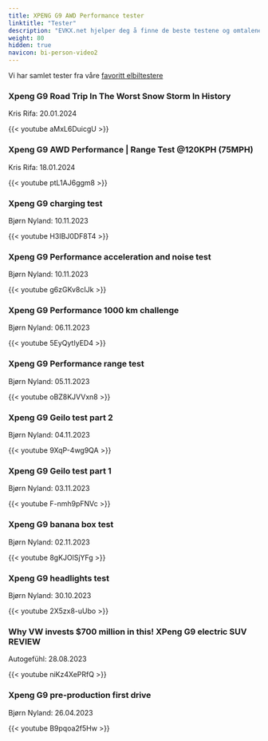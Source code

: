 ```yaml
---
title: XPENG G9 AWD Performance tester
linktitle: "Tester"
description: "EVKX.net hjelper deg å finne de beste testene og omtalene av denne modellen. "
weight: 80
hidden: true
navicon: bi-person-video2
---
```

Vi har samlet tester fra våre [favoritt elbiltestere](../../../../../guides/evreviewers/)

<div class="container text-center shadow p-2 pe-4 mb-5 bg-body-tertiary rounded border">
<h3>Xpeng G9 Road Trip In The Worst Snow Storm In History</h3>
<p>Kris Rifa: 20.01.2024</p>

{{< youtube aMxL6DuicgU >}}

</div>
<div class="container text-center shadow p-2 pe-4 mb-5 bg-body-tertiary rounded border">
<h3>Xpeng G9 AWD Performance | Range Test @120KPH (75MPH)</h3>
<p>Kris Rifa: 18.01.2024</p>

{{< youtube ptL1AJ6ggm8 >}}

</div>
<div class="container text-center shadow p-2 pe-4 mb-5 bg-body-tertiary rounded border">
<h3>Xpeng G9 charging test</h3>
<p>Bjørn Nyland: 10.11.2023</p>

{{< youtube H3IBJ0DF8T4 >}}

</div>
<div class="container text-center shadow p-2 pe-4 mb-5 bg-body-tertiary rounded border">
<h3>Xpeng G9 Performance acceleration and noise test</h3>
<p>Bjørn Nyland: 10.11.2023</p>

{{< youtube g6zGKv8cIJk >}}

</div>
<div class="container text-center shadow p-2 pe-4 mb-5 bg-body-tertiary rounded border">
<h3>Xpeng G9 Performance 1000 km challenge</h3>
<p>Bjørn Nyland: 06.11.2023</p>

{{< youtube 5EyQytIyED4 >}}

</div>
<div class="container text-center shadow p-2 pe-4 mb-5 bg-body-tertiary rounded border">
<h3>Xpeng G9 Performance range test</h3>
<p>Bjørn Nyland: 05.11.2023</p>

{{< youtube oBZ8KJVVxn8 >}}

</div>
<div class="container text-center shadow p-2 pe-4 mb-5 bg-body-tertiary rounded border">
<h3>Xpeng G9 Geilo test part 2</h3>
<p>Bjørn Nyland: 04.11.2023</p>

{{< youtube 9XqP-4wg9QA >}}

</div>
<div class="container text-center shadow p-2 pe-4 mb-5 bg-body-tertiary rounded border">
<h3>Xpeng G9 Geilo test part 1</h3>
<p>Bjørn Nyland: 03.11.2023</p>

{{< youtube F-nmh9pFNVc >}}

</div>
<div class="container text-center shadow p-2 pe-4 mb-5 bg-body-tertiary rounded border">
<h3>Xpeng G9 banana box test</h3>
<p>Bjørn Nyland: 02.11.2023</p>

{{< youtube 8gKJOlSjYFg >}}

</div>
<div class="container text-center shadow p-2 pe-4 mb-5 bg-body-tertiary rounded border">
<h3>Xpeng G9 headlights test</h3>
<p>Bjørn Nyland: 30.10.2023</p>

{{< youtube 2X5zx8-uUbo >}}

</div>
<div class="container text-center shadow p-2 pe-4 mb-5 bg-body-tertiary rounded border">
<h3>Why VW invests $700 million in this! XPeng G9 electric SUV REVIEW</h3>
<p>Autogefühl: 28.08.2023</p>

{{< youtube niKz4XePRfQ >}}

</div>
<div class="container text-center shadow p-2 pe-4 mb-5 bg-body-tertiary rounded border">
<h3>Xpeng G9 pre-production first drive</h3>
<p>Bjørn Nyland: 26.04.2023</p>

{{< youtube B9pqoa2f5Hw >}}

</div>
